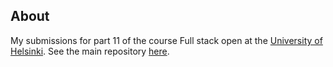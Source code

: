 ## About

My submissions for part 11 of the course Full stack open at the [University of Helsinki](https://www.helsinki.fi/en).
See the main repository [here](https://github.com/rikurauhala/fullstack).
